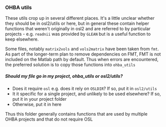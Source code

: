 ### OHBA utils

These utils crop up in several different places. It's a little unclear whether they should be in osl2/utils or here, but in general these contain helper functions that weren't originally in osl2 and are referred to by particular projects - e.g. `readnii` was provided by `GLEAN` but is a useful function to keep elsewhere.

Some files, notably `matrix2vols` and `vols2matrix` have been taken from `fmt`. As part of the longer-term plan to remove dependencies on FMT, FMT is not included on the Matlab path by default. Thus when errors are encountered, the preferred solution is to copy those functions into `ohba_utils`

##### Should my file go in my project, ohba_utils or osl2/utils?

- Does it require `osl` e.g. does it rely on `OSLDIR`? If so, put it in `osl2/utils`
- It it specific for a single project, and unlikely to be used elsewhere? If so, put it in your project folder
- Otherwise, put it in here

Thus this folder generally contains functions that are used by multiple OHBA projects and that do not require OSL